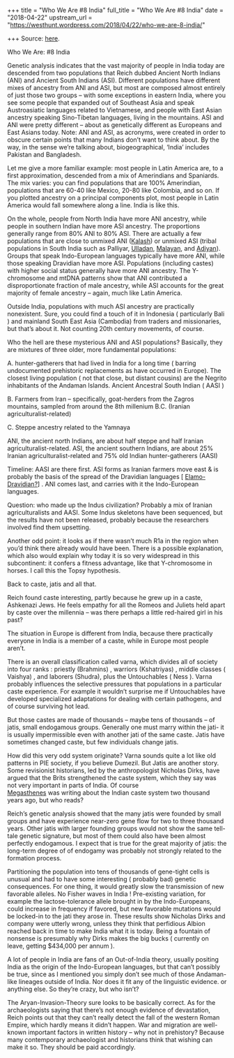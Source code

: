 +++
title = "Who We Are #8 India"
full_title = "Who We Are #8 India"
date = "2018-04-22"
upstream_url = "https://westhunt.wordpress.com/2018/04/22/who-we-are-8-india/"

+++
Source: [here](https://westhunt.wordpress.com/2018/04/22/who-we-are-8-india/).

Who We Are: #8 India

Genetic analysis indicates that the vast majority of people in India
today are descended from two populations that Reich dubbed Ancient North
Indians (ANI) and Ancient South Indians (ASI). Different populations
have different mixes of ancestry from ANI and ASI, but most are composed
almost entirely of just those two groups – with some exceptions in
eastern India, where you see some people that expanded out of Southeast
Asia and speak Austroasiatic languages related to Vietnamese, and people
with East Asian ancestry speaking Sino-Tibetan languages, living in the
mountains. ASI and ANI were pretty different – about as genetically
different as Europeans and East Asians today. Note: ANI and ASI, as
acronyms, were created in order to obscure certain points that many
Indians don’t want to think about. By the way, in the sense we’re
talking about, biogeographical, ‘India’ includes Pakistan and
Bangladesh.

Let me give a more familiar example: most people in Latin America are,
to a first approximation, descended from a mix of Amerindians and
Spaniards. The mix varies: you can find populations that are 100%
Amerindian, populations that are 60-40 like Mexico, 20-80 like Colombia,
and so on. If you plotted ancestry on a principal components plot, most
people in Latin America would fall somewhere along a line. India is like
this.

On the whole, people from North India have more ANI ancestry, while
people in southern Indian have more ASI ancestry. The proportions
generally range from 80% ANI to 80% ASI. There are actually a few
populations that are close to unmixed ANI
([Kalash](https://en.wikipedia.org/wiki/Kalash_people)) or unmixed ASI
(tribal populations in South India such as Palliyar,
[Ulladan](https://en.wikipedia.org/wiki/Ulladan),
[Malayan](https://en.wikipedia.org/wiki/Malayan_tribe), and
[Adiyan](https://en.wikipedia.org/wiki/Adiyan)). Groups that speak
Indo-European languages typically have more ANI, while those speaking
Dravidian have more ASI. Populations (including castes) with higher
social status generally have more ANI ancestry. The Y-chromosome and
mtDNA patterns show that ANI contributed a disproportionate fraction of
male ancestry, while ASI accounts for the great majority of female
ancestry – again, much like Latin America.

Outside India, populations with much ASI ancestry are practically
nonexistent. Sure, you could find a touch of it in Indonesia (
particularly Bali ) and mainland South East Asia (Cambodia) from traders
and missionaries, but that’s about it. Not counting 20th century
movements, of course.

Who the hell are these mysterious ANI and ASI populations? Basically,
they are mixtures of three older, more fundamental populations:

A. hunter-gatherers that had lived in India for a long time ( barring
undocumented prehistoric replacements as have occurred in Europe). The
closest living population ( not that close, but distant cousins) are the
Negrito inhabitants of the Andaman Islands. Ancient Ancestral South
Indian ( AASI )

B. Farmers from Iran – specifically, goat-herders from the Zagros
mountains, sampled from around the 8th millenium B.C. (Iranian
agriculturalist-related)

C. Steppe ancestry related to the Yamnaya

ANI, the ancient north Indians, are about half steppe and half Iranian
agriculturalist-related. ASI, the ancient southern Indians, are about
25% Iranian agriculturalist-related and 75% old Indian hunter-gatherers
(AASI)

Timeline: AASI are there first. ASI forms as Iranian farmers move east &
is probably the basis of the spread of the Dravidian languages \[
[Elamo-Dravidian?](https://en.wikipedia.org/wiki/Elamo-Dravidian_languages)\]
. ANI comes last, and carries with it the Indo-European languages.

Question: who made up the Indus civilization? Probably a mix of Iranian
agriculturalists and AASI. Some Indus skeletons have been sequenced, but
the results have not been released, probably because the researchers
involved find them upsetting.

Another odd point: it looks as if there wasn’t much R1a in the region
when you’d think there already would have been. There is a possible
explanation, which also would explain why today it is so very widespread
in this subcontinent: it confers a fitness advantage, like that
Y-chromosome in horses. I call this the Topsy hypothesis.

Back to caste, jatis and all that.

Reich found caste interesting, partly because he grew up in a caste,
Ashkenazi Jews. He feels empathy for all the Romeos and Juliets held
apart by caste over the millennia – was there perhaps a little
red-haired girl in his past?

The situation in Europe is different from India, because there
practically everyone in India is a member of a caste, while in Europe
most people aren’t.

There is an overall classification called varna, which divides all of
society into four ranks : priestly (Brahmins) , warriors (Kshatriyas) ,
middle classes ( Vaishya) , and laborers (Shudra), plus the Untouchables
( Ness ). Varna probably influences the selective pressures that
populations in a particular caste experience. For example it wouldn’t
surprise me if Untouchables have developed specialized adaptations for
dealing with certain pathogens, and of course surviving hot lead.

But those castes are made of thousands – maybe tens of thousands – of
jatis, small endogamous groups. Generally one must marry within the
jati- it is usually impermissible even with another jati of the same
caste. Jatis have sometimes changed caste, but few individuals change
jatis.

How did this very odd system originate? Varna sounds quite a lot like
old patterns in PIE society, if you believe Dumezil. But Jatis are
another story. Some revisionist historians, led by the anthropologist
Nicholas Dirks, have argued that the Brits strengthened the caste
system, which they say was not very important in parts of India. Of
course  
[Megasthenes](https://en.wikipedia.org/wiki/Megasthenes) was writing
about the Indian caste system two thousand years ago, but who reads?

Reich’s genetic analysis showed that the many jatis were founded by
small groups and have experience near-zero gene flow for two to three
thousand years. Other jatis with larger founding groups would not show
the same tell-tale genetic signature, but most of them could also have
been almost perfectly endogamous. I expect that is true for the great
majority of jatis: the long-term degree of of endogamy was probably not
strongly related to the formation process.

Partitioning the population into tens of thousands of gene-tight cells
is unusual and had to have some interesting ( probably bad) genetic
consequences. For one thing, it would greatly slow the transmission of
new favorable alleles. No Fisher waves in India ! Pre-existing
variation, for example the lactose-tolerance allele brought in by the
Indo-Europeans, could increase in frequency if favored, but new
favorable mutations would be locked-in to the jati they arose in. These
results show Nicholas Dirks and company were utterly wrong, unless they
think that perfidious Albion reached back in time to make India what it
is today. Being a fountain of nonsense is presumably why Dirks makes the
big bucks ( currently on leave, getting $434,000 per annum ).

A lot of people in India are fans of an Out-of-India theory, usually
positing India as the origin of the Indo-European languages, but that
can’t possibly be true, since as I mentioned you simply don’t see much
of those Andaman-like lineages outside of India. Nor does it fit any of
the linguistic evidence. or anything else. So they’re crazy, but who
isn’t?

The Aryan-Invasion-Theory sure looks to be basically correct. As for the
archaeologists saying that there’s not enough evidence of devastation,
Reich points out that they can’t really detect the fall of the western
Roman Empire, which hardly means it didn’t happen. War and migration are
well-known important factors in written history – why not in prehistory?
Because many contemporary archaeologist and historians think that
wishing can make it so. They should be paid accordingly.

